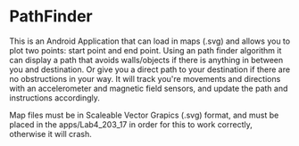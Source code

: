 # PathFinder
This is an Android Application that can load in maps (.svg) and allows you to plot two points: start point and end point. 
Using an path finder algorithm it can display a path that avoids walls/objects if there is anything in between you and destination.
Or give you a direct path to your destination if there are no obstructions in your way. 
It will track you're movements and directions with an accelerometer and magnetic field sensors, and update the path and instructions accordingly.

Map files must be in Scaleable Vector Grapics (.svg) format, and must be placed in the apps/Lab4_203_17 in order for this to work correctly, otherwise it will crash. 
